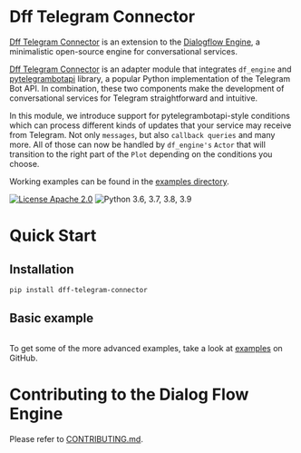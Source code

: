 
# Dff Telegram Connector

[Dff Telegram Connector](https://github.com/ruthenian8/dff-telegram-connector) is an extension to the [Dialogflow Engine](https://github.com/deepmipt/dialog_flow_engine), a minimalistic open-source engine for conversational services.

[Dff Telegram Connector](https://github.com/ruthenian8/dff-telegram-connector) is an adapter module that integrates `df_engine` and [pytelegrambotapi](https://github.com/eternnoir/pyTelegramBotAPI) library, a popular Python implementation of the Telegram Bot API. In combination, these two components make the development of conversational services for Telegram straightforward and intuitive.

In this module, we introduce support for pytelegrambotapi-style conditions which can process different kinds of updates that your service may receive from Telegram. Not only `messages`, but also `callback queries` and many more. All of those can now be handled by `df_engine's` `Actor` that will transition to the right part of the `Plot` depending on the conditions you choose.

Working examples can be found in the [examples directory](https://github.com/ruthenian8/dff-telegram-connector/tree/main/examples).

<!-- [![Documentation Status](https://dff-telegram-connector.readthedocs.io/en/stable/?badge=stable)](https://readthedocs.org/projects/dff-telegram-connector/badge/?version=stable) -->
<!-- [![Coverage Status](https://coveralls.io/repos/github/ruthenian8/dialog_flow_engine/badge.svg?branch=main)](https://coveralls.io/github/deepmipt/dialog_flow_engine?branch=main) -->
<!-- [![Codestyle](https://github.com/ruthenian8/dff-telegram-connector/workflows/codestyle/badge.svg)](https://github.com/ruthenian8/dff-telegram-connector)
[![Tests](https://github.com/ruthenian8/dff-telegram-connector/workflows/test_coverage/badge.svg)](https://github.com/ruthenian8/dff-telegram-connector) -->
[![License Apache 2.0](https://img.shields.io/badge/license-Apache%202.0-blue.svg)](https://github.com/ruthenian8/dff-telegram-connector/blob/main/LICENSE)
![Python 3.6, 3.7, 3.8, 3.9](https://img.shields.io/badge/python-3.6%20%7C%203.7%20%7C%203.8%20%7C%203.9-green.svg)
<!-- [![PyPI](https://img.shields.io/pypi/v/dff-telegram-connector)](https://pypi.org/project/dff-telegram-connector/)
[![Downloads](https://pepy.tech/badge/dff-telegram-connector)](https://pepy.tech/project/dff-telegram-connector) -->

# Quick Start
## Installation
```bash
pip install dff-telegram-connector
```

## Basic example
```python

```

To get some of the more advanced examples, take a look at [examples](https://github.com/ruthenian8/dff-telegram-connector/tree/main/examples) on GitHub.

# Contributing to the Dialog Flow Engine

Please refer to [CONTRIBUTING.md](https://github.com/deepmipt/dialog_flow_engine/blob/dev/CONTRIBUTING.md).